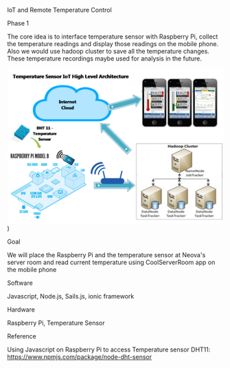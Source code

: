 IoT and Remote Temperature Control

Phase 1

The core idea is to interface temperature sensor with Raspberry Pi, collect the temperature readings and display those readings on the mobile phone. Also we would use hadoop cluster to save all the temperature changes. These temperature recordings maybe used for analysis in the future.

![Alt text](/high-level-architecture-iot-temperature-sensor.png?raw=true "Highlevel Architecture Diagram"))


Goal

We will place the Raspberry Pi and the temperature sensor at Neova's server room and read current temperature using CoolServerRoom app on the mobile phone


Software 

Javascript, Node.js, Sails.js, ionic framework

Hardware

Raspberry Pi, Temperature Sensor

Reference

Using Javascript on Raspberry Pi to access Temperature sensor DHT11:
https://www.npmjs.com/package/node-dht-sensor
